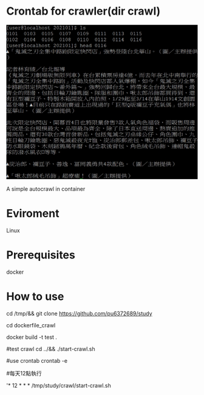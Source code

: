# Crontab for crawler(dir crawl)
![image](https://raw.githubusercontent.com/pu6372689/study/master/ReadmePic/p1.jpg)

A simple autocrawl in container

# Eviroment 
Linux

# Prerequisites
docker

# How to use
cd /tmp/&& git clone https://github.com/pu6372689/study

cd dockerfile_crawl

docker build -t test .

#test crawl
cd ../&& ./start-crawl.sh

#use crontab
crontab -e

#每天12點執行

'* 12 * * * /tmp/study/crawl/start-crawl.sh
